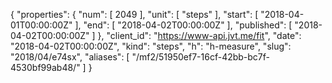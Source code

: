 {
  "properties": {
    "num": [
      2049
    ],
    "unit": [
      "steps"
    ],
    "start": [
      "2018-04-01T00:00:00Z"
    ],
    "end": [
      "2018-04-02T00:00:00Z"
    ],
    "published": [
      "2018-04-02T00:00:00Z"
    ]
  },
  "client_id": "https://www-api.jvt.me/fit",
  "date": "2018-04-02T00:00:00Z",
  "kind": "steps",
  "h": "h-measure",
  "slug": "2018/04/e74sx",
  "aliases": [
    "/mf2/51950ef7-16cf-42bb-bc7f-4530bf99ab48/"
  ]
}
